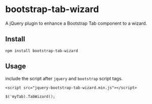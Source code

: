 bootstrap-tab-wizard
===

A jQuery plugin to enhance a Bootstrap Tab component to a wizard.

Install
---
`npm install bootstrap-tab-wizard`

Usage
---
include the script after `jquery` and `bootstrap` script tags.

`<script src="jquery-bootstrap-tab-wizard.min.js"></script>`

`$('myTab).TabWizard();`


